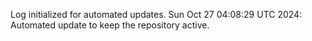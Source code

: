 Log initialized for automated updates.
Sun Oct 27 04:08:29 UTC 2024: Automated update to keep the repository active.

